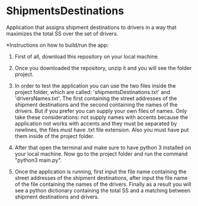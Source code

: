 # ShipmentsDestinations

Application that assigns shipment destinations to drivers in a way that maximizes the total SS over the set of drivers.

*Instructions on how to build/run the app:

1. First of all, download this repository on your local machine.

2. Once you downloaded the repository, unzip it and you will see the folder project. 

3. In order to test the application you can use the two files inside the project folder, which are called: 'shipmentsDestinations.txt' and 'driversNames.txt'. The first containing the street addresses of the shipment destinations and the second containing the names of the drivers.  But if you prefer you can supply your own files of names. Only take these considerations: not supply names with accents because the application not works with accents and they must be separated by newlines, the files must have .txt file extension. Also you must have put them inside of the project folder. 

3. After that open the terminal and make sure to have python 3 installed on your local machine. Now  go to the project folder and run the command "python3 main.py".

4. Once the application is running, first input the file name containing the street addresses of the shipment destinations, after input the file name of the file containing the names of the drivers. Finally as a result you will see a python dictionary containing the total SS and a matching between shipment destinations and drivers.

